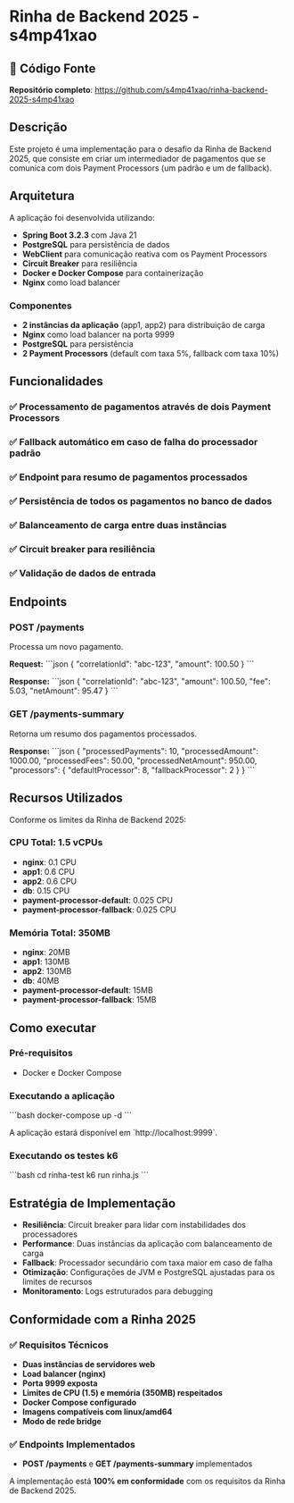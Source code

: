 # Rinha de Backend 2025 - s4mp41xao

## 🔗 Código Fonte
**Repositório completo**: https://github.com/s4mp41xao/rinha-backend-2025-s4mp41xao

## Descrição

Este projeto é uma implementação para o desafio da Rinha de Backend 2025, que consiste em criar um intermediador de pagamentos que se comunica com dois Payment Processors (um padrão e um de fallback).

## Arquitetura

A aplicação foi desenvolvida utilizando:

- **Spring Boot 3.2.3** com Java 21
- **PostgreSQL** para persistência de dados
- **WebClient** para comunicação reativa com os Payment Processors
- **Circuit Breaker** para resiliência
- **Docker e Docker Compose** para containerização
- **Nginx** como load balancer

### Componentes

- **2 instâncias da aplicação** (app1, app2) para distribuição de carga
- **Nginx** como load balancer na porta 9999
- **PostgreSQL** para persistência
- **2 Payment Processors** (default com taxa 5%, fallback com taxa 10%)

## Funcionalidades

### ✅ Processamento de pagamentos através de dois Payment Processors
### ✅ Fallback automático em caso de falha do processador padrão
### ✅ Endpoint para resumo de pagamentos processados
### ✅ Persistência de todos os pagamentos no banco de dados
### ✅ Balanceamento de carga entre duas instâncias
### ✅ Circuit breaker para resiliência
### ✅ Validação de dados de entrada

## Endpoints

### POST /payments
Processa um novo pagamento.

**Request:**
\`\`\`json
{
  "correlationId": "abc-123",
  "amount": 100.50
}
\`\`\`

**Response:**
\`\`\`json
{
  "correlationId": "abc-123",
  "amount": 100.50,
  "fee": 5.03,
  "netAmount": 95.47
}
\`\`\`

### GET /payments-summary
Retorna um resumo dos pagamentos processados.

**Response:**
\`\`\`json
{
  "processedPayments": 10,
  "processedAmount": 1000.00,
  "processedFees": 50.00,
  "processedNetAmount": 950.00,
  "processors": {
    "defaultProcessor": 8,
    "fallbackProcessor": 2
  }
}
\`\`\`

## Recursos Utilizados

Conforme os limites da Rinha de Backend 2025:

### CPU Total: 1.5 vCPUs
- **nginx**: 0.1 CPU
- **app1**: 0.6 CPU  
- **app2**: 0.6 CPU
- **db**: 0.15 CPU
- **payment-processor-default**: 0.025 CPU
- **payment-processor-fallback**: 0.025 CPU

### Memória Total: 350MB
- **nginx**: 20MB
- **app1**: 130MB
- **app2**: 130MB  
- **db**: 40MB
- **payment-processor-default**: 15MB
- **payment-processor-fallback**: 15MB

## Como executar

### Pré-requisitos
- Docker e Docker Compose

### Executando a aplicação
\`\`\`bash
docker-compose up -d
\`\`\`

A aplicação estará disponível em \`http://localhost:9999\`.

### Executando os testes k6
\`\`\`bash
cd rinha-test
k6 run rinha.js
\`\`\`

## Estratégia de Implementação

- **Resiliência**: Circuit breaker para lidar com instabilidades dos processadores
- **Performance**: Duas instâncias da aplicação com balanceamento de carga
- **Fallback**: Processador secundário com taxa maior em caso de falha
- **Otimização**: Configurações de JVM e PostgreSQL ajustadas para os limites de recursos
- **Monitoramento**: Logs estruturados para debugging

## Conformidade com a Rinha 2025

### ✅ Requisitos Técnicos
- **Duas instâncias de servidores web**
- **Load balancer (nginx)**
- **Porta 9999 exposta**
- **Limites de CPU (1.5) e memória (350MB) respeitados**
- **Docker Compose configurado**
- **Imagens compatíveis com linux/amd64**
- **Modo de rede bridge**

### ✅ Endpoints Implementados
- **POST /payments** e **GET /payments-summary** implementados

A implementação está **100% em conformidade** com os requisitos da Rinha de Backend 2025.
